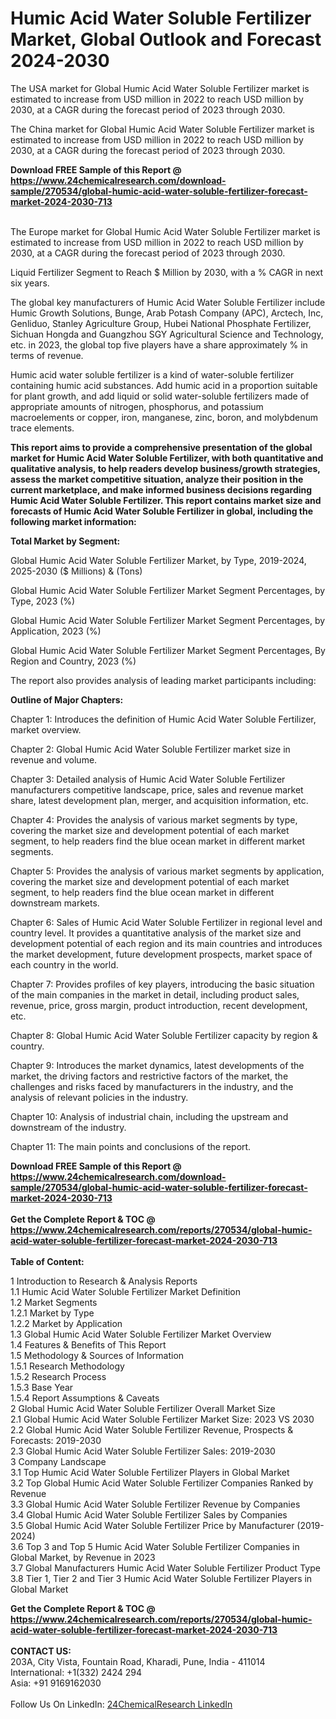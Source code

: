 <h1>Humic Acid Water Soluble Fertilizer Market, Global Outlook and Forecast 2024-2030</h1><p>The USA market for Global Humic Acid Water Soluble Fertilizer market is estimated to increase from USD million in 2022 to reach USD million by 2030, at a CAGR during the forecast period of 2023 through 2030.</p><p>
</p><p>The China market for Global Humic Acid Water Soluble Fertilizer market is estimated to increase from USD million in 2022 to reach USD million by 2030, at a CAGR during the forecast period of 2023 through 2030.</p><div><b>Download FREE Sample of this Report @ 
            <a href="https://www.24chemicalresearch.com/download-sample/270534/global-humic-acid-water-soluble-fertilizer-forecast-market-2024-2030-713">
            https://www.24chemicalresearch.com/download-sample/270534/global-humic-acid-water-soluble-fertilizer-forecast-market-2024-2030-713</a></b></div><br><p>
</p><p>The Europe market for Global Humic Acid Water Soluble Fertilizer market is estimated to increase from USD million in 2022 to reach USD million by 2030, at a CAGR during the forecast period of 2023 through 2030.</p><p>
Liquid Fertilizer Segment to Reach $ Million by 2030, with a % CAGR in next six years.</p><p>
The global key manufacturers of Humic Acid Water Soluble Fertilizer include Humic Growth Solutions, Bunge, Arab Potash Company (APC), Arctech, Inc, Genliduo, Stanley Agriculture Group, Hubei National Phosphate Fertilizer, Sichuan Hongda and Guangzhou SGY Agricultural Science and Technology, etc. in 2023, the global top five players have a share approximately % in terms of revenue.</p><p>
Humic acid water soluble fertilizer is a kind of water-soluble fertilizer containing humic acid substances. Add humic acid in a proportion suitable for plant growth, and add liquid or solid water-soluble fertilizers made of appropriate amounts of nitrogen, phosphorus, and potassium macroelements or copper, iron, manganese, zinc, boron, and molybdenum trace elements.</p><p>
<strong>This report aims to provide a comprehensive presentation of the global market for Humic Acid Water Soluble Fertilizer, with both quantitative and qualitative analysis, to help readers develop business/growth strategies, assess the market competitive situation, analyze their position in the current marketplace, and make informed business decisions regarding Humic Acid Water Soluble Fertilizer. This report contains market size and forecasts of Humic Acid Water Soluble Fertilizer in global, including the following market information:</strong></p><p>
</p><p>
<strong>Total Market by Segment:</strong></p><p>
Global Humic Acid Water Soluble Fertilizer Market, by Type, 2019-2024, 2025-2030 ($ Millions) &amp; (Tons)</p><p>
Global Humic Acid Water Soluble Fertilizer Market Segment Percentages, by Type, 2023 (%)</p><p>
</p><p>
Global Humic Acid Water Soluble Fertilizer Market Segment Percentages, by Application, 2023 (%)</p><p>
</p><p>
Global Humic Acid Water Soluble Fertilizer Market Segment Percentages, By Region and Country, 2023 (%)</p><p>
</p><p>
The report also provides analysis of leading market participants including:</p><p>
</p><p>
</p><p>
</p><p><strong>Outline of Major Chapters:</strong></p><p>
</p><p>Chapter 1: Introduces the definition of Humic Acid Water Soluble Fertilizer, market overview.</p><p>
Chapter 2: Global Humic Acid Water Soluble Fertilizer market size in revenue and volume.</p><p>
Chapter 3: Detailed analysis of Humic Acid Water Soluble Fertilizer manufacturers competitive landscape, price, sales and revenue market share, latest development plan, merger, and acquisition information, etc.</p><p>
Chapter 4: Provides the analysis of various market segments by type, covering the market size and development potential of each market segment, to help readers find the blue ocean market in different market segments.</p><p>
Chapter 5: Provides the analysis of various market segments by application, covering the market size and development potential of each market segment, to help readers find the blue ocean market in different downstream markets.</p><p>
Chapter 6: Sales of Humic Acid Water Soluble Fertilizer in regional level and country level. It provides a quantitative analysis of the market size and development potential of each region and its main countries and introduces the market development, future development prospects, market space of each country in the world.</p><p>
Chapter 7: Provides profiles of key players, introducing the basic situation of the main companies in the market in detail, including product sales, revenue, price, gross margin, product introduction, recent development, etc.</p><p>
Chapter 8: Global Humic Acid Water Soluble Fertilizer capacity by region &amp; country.</p><p>
Chapter 9: Introduces the market dynamics, latest developments of the market, the driving factors and restrictive factors of the market, the challenges and risks faced by manufacturers in the industry, and the analysis of relevant policies in the industry.</p><p>
Chapter 10: Analysis of industrial chain, including the upstream and downstream of the industry.</p><p>
Chapter 11: The main points and conclusions of the report.</p><div><b>Download FREE Sample of this Report @ 
            <a href="https://www.24chemicalresearch.com/download-sample/270534/global-humic-acid-water-soluble-fertilizer-forecast-market-2024-2030-713">
            https://www.24chemicalresearch.com/download-sample/270534/global-humic-acid-water-soluble-fertilizer-forecast-market-2024-2030-713</a></b></div><br><div><b>Get the Complete Report & TOC @ 
            <a href="https://www.24chemicalresearch.com/reports/270534/global-humic-acid-water-soluble-fertilizer-forecast-market-2024-2030-713">
            https://www.24chemicalresearch.com/reports/270534/global-humic-acid-water-soluble-fertilizer-forecast-market-2024-2030-713</a></b></div><br>
            <b>Table of Content:</b><p>1 Introduction to Research & Analysis Reports<br />
    1.1 Humic Acid Water Soluble Fertilizer Market Definition<br />
    1.2 Market Segments<br />
        1.2.1 Market by Type<br />
        1.2.2 Market by Application<br />
    1.3 Global Humic Acid Water Soluble Fertilizer Market Overview<br />
    1.4 Features & Benefits of This Report<br />
    1.5 Methodology & Sources of Information<br />
        1.5.1 Research Methodology<br />
        1.5.2 Research Process<br />
        1.5.3 Base Year<br />
        1.5.4 Report Assumptions & Caveats<br />
2 Global Humic Acid Water Soluble Fertilizer Overall Market Size<br />
    2.1 Global Humic Acid Water Soluble Fertilizer Market Size: 2023 VS 2030<br />
    2.2 Global Humic Acid Water Soluble Fertilizer Revenue, Prospects & Forecasts: 2019-2030<br />
    2.3 Global Humic Acid Water Soluble Fertilizer Sales: 2019-2030<br />
3 Company Landscape<br />
    3.1 Top Humic Acid Water Soluble Fertilizer Players in Global Market<br />
    3.2 Top Global Humic Acid Water Soluble Fertilizer Companies Ranked by Revenue<br />
    3.3 Global Humic Acid Water Soluble Fertilizer Revenue by Companies<br />
    3.4 Global Humic Acid Water Soluble Fertilizer Sales by Companies<br />
    3.5 Global Humic Acid Water Soluble Fertilizer Price by Manufacturer (2019-2024)<br />
    3.6 Top 3 and Top 5 Humic Acid Water Soluble Fertilizer Companies in Global Market, by Revenue in 2023<br />
    3.7 Global Manufacturers Humic Acid Water Soluble Fertilizer Product Type<br />
    3.8 Tier 1, Tier 2 and Tier 3 Humic Acid Water Soluble Fertilizer Players in Global Market<br />
    </p><div><b>Get the Complete Report & TOC @ 
            <a href="https://www.24chemicalresearch.com/reports/270534/global-humic-acid-water-soluble-fertilizer-forecast-market-2024-2030-713">
            https://www.24chemicalresearch.com/reports/270534/global-humic-acid-water-soluble-fertilizer-forecast-market-2024-2030-713</a></b></div><br><b>CONTACT US:</b><br>
            203A, City Vista, Fountain Road, Kharadi, Pune, India - 411014<br>
            International: +1(332) 2424 294<br>
            Asia: +91 9169162030 <br><br>
            Follow Us On LinkedIn: <a href="https://www.linkedin.com/company/24chemicalresearch/">24ChemicalResearch LinkedIn</a>